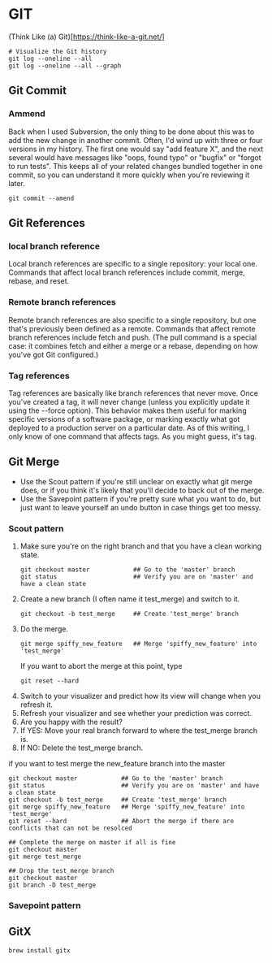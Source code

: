 # GIT

(Think Like (a) Git)[https://think-like-a-git.net/]


```
# Visualize the Git history
git log --oneline --all
git log --oneline --all --graph
```

## Git Commit
### Ammend
Back when I used Subversion, the only thing to be done about this was to add the new change in another commit. Often, I'd wind up with three or four versions in my history. The first one would say "add feature X", and the next several would have messages like "oops, found typo" or "bugfix" or "forgot to run tests".
This keeps all of your related changes bundled together in one commit, so you can understand it more quickly when you're reviewing it later.
```
git commit --amend
```

## Git References
### local branch reference
Local branch references are specific to a single repository: your local one. Commands that affect local branch references include commit, merge, rebase, and reset.

### Remote branch references
Remote branch references are also specific to a single repository, but one that's previously been defined as a remote. Commands that affect remote branch references include fetch and push.
(The pull command is a special case: it combines fetch and either a merge or a rebase, depending on how you've got Git configured.)

### Tag references
Tag references are basically like branch references that never move. Once you've created a tag, it will never change (unless you explicitly update it using the --force option). This behavior makes them useful for marking specific versions of a software package, or marking exactly what got deployed to a production server on a particular date. As of this writing, I only know of one command that affects tags. As you might guess, it's tag.

## Git Merge
- Use the Scout pattern if you're still unclear on exactly what git merge does, or if you think it's likely that you'll decide to back out of the merge.
- Use the Savepoint pattern if you're pretty sure what you want to do, but just want to leave yourself an undo button in case things get too messy.
### Scout pattern

1. Make sure you're on the right branch and that you have a clean working state.
   ```
   git checkout master            ## Go to the 'master' branch
   git status                     ## Verify you are on 'master' and have a clean state
   ```
2. Create a new branch (I often name it test_merge) and switch to it.
   ```
   git checkout -b test_merge     ## Create 'test_merge' branch
   ```
3. Do the merge.
   ```
   git merge spiffy_new_feature   ## Merge 'spiffy_new_feature' into 'test_merge'
   ```
   If you want to abort the merge at this point, type
   ```
   git reset --hard 
   ```
4. Switch to your visualizer and predict how its view will change when you refresh it.
5. Refresh your visualizer and see whether your prediction was correct.
5. Are you happy with the result?
7. If YES: Move your real branch forward to where the test_merge branch is.
8. If NO: Delete the test_merge branch.








if you want to test merge the new_feature branch into the master
```
git checkout master            ## Go to the 'master' branch
git status                     ## Verify you are on 'master' and have a clean state 
git checkout -b test_merge     ## Create 'test_merge' branch
git merge spiffy_new_feature   ## Merge 'spiffy_new_feature' into 'test_merge'
git reset --hard               ## Abort the merge if there are conflicts that can not be resolced

## Complete the merge on master if all is fine
git checkout master
git merge test_merge

## Drop the test_merge branch
git checkout master
git branch -D test_merge
```
### Savepoint pattern

## GitX
```
brew install gitx
```
